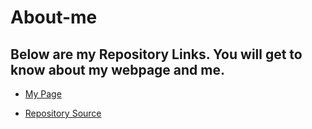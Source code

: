 # About-me
## Below are my Repository Links. You will get to know about my webpage and me.
* [My Page](https://suma-gitrep.github.io/about-me/)

* [Repository Source](https://github.com/suma-gitrep/about-me.git)